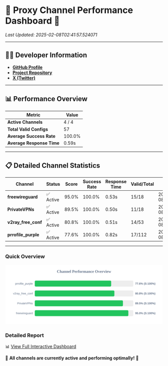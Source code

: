 # 🌟 Proxy Channel Performance Dashboard 🌟

_Last Updated: 2025-02-08T02:41:57.524071_

---

## 👩‍💻 Developer Information

- **[GitHub Profile](https://github.com/4n0nymou3)**  
- **[Project Repository](https://github.com/4n0nymou3/multi-proxy-config-fetcher)**  
- **[X (Twitter)](https://x.com/4n0nymou3)**  

---

## 📊 Performance Overview

| Metric                | Value       |
|-----------------------|-------------|
| **Active Channels**   | 4 / 4       |
| **Total Valid Configs** | 57          |
| **Average Success Rate** | 100.0%      |
| **Average Response Time** | 0.59s       |

---

## 📋 Detailed Channel Statistics

| Channel          | Status     | Score  | Success Rate | Response Time | Valid/Total | Last Success               |
|------------------|------------|--------|--------------|---------------|-------------|----------------------------|
| **freewireguard**  | ✅ Active  | 95.0%  | 100.0% | 0.53s         | 15/18       | 2025-02-08T02:41:57.522423 |
| **PrivateVPNs**  | ✅ Active  | 89.5%  | 100.0% | 0.50s         | 11/18       | 2025-02-08T02:41:56.964436 |
| **v2ray_free_conf**  | ✅ Active  | 80.8%  | 100.0% | 0.51s         | 14/53       | 2025-02-08T02:41:56.433774 |
| **prrofile_purple**  | ✅ Active  | 77.6%  | 100.0% | 0.82s         | 17/112       | 2025-02-08T02:41:55.829282 |

---

### Quick Overview
<div align="center">
  <a href="https://raw.githubusercontent.com/nullluser/NullRepo/refs/heads/main/assets/channel_stats_chart.svg">
    <img src="https://raw.githubusercontent.com/nullluser/NullRepo/refs/heads/main/assets/channel_stats_chart.svg" alt="Source Performance Statistics" width="800">
  </a>
</div>

### Detailed Report
📊 [View Full Interactive Dashboard](https://htmlpreview.github.io/?https://github.com/nullluser/NullRepo/blob/main/assets/performance_report.html)

🎉 **All channels are currently active and performing optimally!** 🎉
